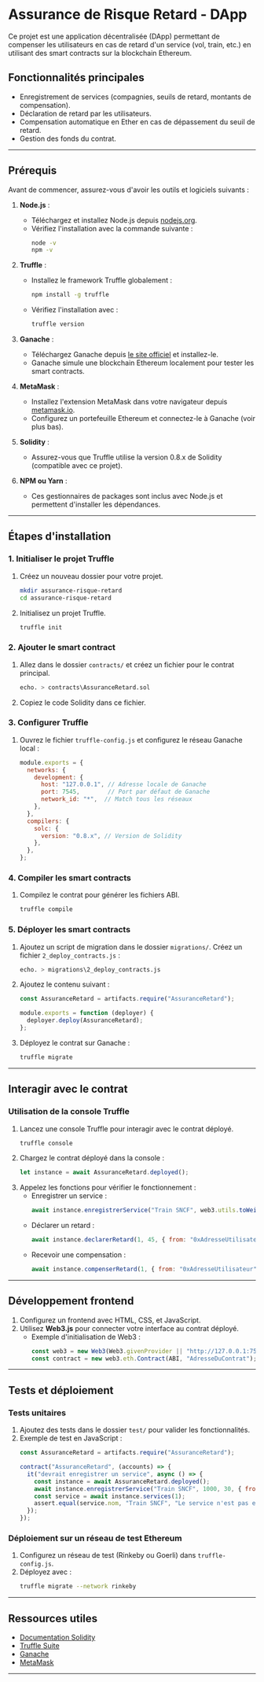 # Assurance de Risque Retard - DApp

Ce projet est une application décentralisée (DApp) permettant de compenser les utilisateurs en cas de retard d'un service (vol, train, etc.) en utilisant des smart contracts sur la blockchain Ethereum.

## Fonctionnalités principales

- Enregistrement de services (compagnies, seuils de retard, montants de compensation).
- Déclaration de retard par les utilisateurs.
- Compensation automatique en Ether en cas de dépassement du seuil de retard.
- Gestion des fonds du contrat.

---

## Prérequis

Avant de commencer, assurez-vous d'avoir les outils et logiciels suivants :

1. **Node.js** :
   - Téléchargez et installez Node.js depuis [nodejs.org](https://nodejs.org/).
   - Vérifiez l'installation avec la commande suivante :
     ```bash
     node -v
     npm -v
     ```

2. **Truffle** :
   - Installez le framework Truffle globalement :
     ```bash
     npm install -g truffle
     ```
   - Vérifiez l'installation avec :
     ```bash
     truffle version
     ```

3. **Ganache** :
   - Téléchargez Ganache depuis [le site officiel](https://trufflesuite.com/ganache/) et installez-le.
   - Ganache simule une blockchain Ethereum localement pour tester les smart contracts.

4. **MetaMask** :
   - Installez l'extension MetaMask dans votre navigateur depuis [metamask.io](https://metamask.io/).
   - Configurez un portefeuille Ethereum et connectez-le à Ganache (voir plus bas).

5. **Solidity** :
   - Assurez-vous que Truffle utilise la version 0.8.x de Solidity (compatible avec ce projet).

6. **NPM ou Yarn** :
   - Ces gestionnaires de packages sont inclus avec Node.js et permettent d'installer les dépendances.

---

## Étapes d'installation

### 1. Initialiser le projet Truffle
1. Créez un nouveau dossier pour votre projet.
   ```bash
   mkdir assurance-risque-retard
   cd assurance-risque-retard
   ```
2. Initialisez un projet Truffle.
   ```bash
   truffle init
   ```

### 2. Ajouter le smart contract
1. Allez dans le dossier `contracts/` et créez un fichier pour le contrat principal.
   ```bash
   echo. > contracts\AssuranceRetard.sol
   ```
2. Copiez le code Solidity dans ce fichier.

### 3. Configurer Truffle
1. Ouvrez le fichier `truffle-config.js` et configurez le réseau Ganache local :
   ```javascript
   module.exports = {
     networks: {
       development: {
         host: "127.0.0.1", // Adresse locale de Ganache
         port: 7545,        // Port par défaut de Ganache
         network_id: "*",  // Match tous les réseaux
       },
     },
     compilers: {
       solc: {
         version: "0.8.x", // Version de Solidity
       },
     },
   };
   ```

### 4. Compiler les smart contracts
1. Compilez le contrat pour générer les fichiers ABI.
   ```bash
   truffle compile
   ```

### 5. Déployer les smart contracts
1. Ajoutez un script de migration dans le dossier `migrations/`. Créez un fichier `2_deploy_contracts.js` :
   ```bash
   echo. > migrations\2_deploy_contracts.js
   ```
2. Ajoutez le contenu suivant :
   ```javascript
   const AssuranceRetard = artifacts.require("AssuranceRetard");

   module.exports = function (deployer) {
     deployer.deploy(AssuranceRetard);
   };
   ```
3. Déployez le contrat sur Ganache :
   ```bash
   truffle migrate
   ```

---

## Interagir avec le contrat

### Utilisation de la console Truffle
1. Lancez une console Truffle pour interagir avec le contrat déployé.
   ```bash
   truffle console
   ```
2. Chargez le contrat déployé dans la console :
   ```javascript
   let instance = await AssuranceRetard.deployed();
   ```
3. Appelez les fonctions pour vérifier le fonctionnement :
   - Enregistrer un service :
     ```javascript
     await instance.enregistrerService("Train SNCF", web3.utils.toWei("1", "ether"), 30, { from: "0xAdresseCompteGanache" });
     ```
   - Déclarer un retard :
     ```javascript
     await instance.declarerRetard(1, 45, { from: "0xAdresseUtilisateur" });
     ```
   - Recevoir une compensation :
     ```javascript
     await instance.compenserRetard(1, { from: "0xAdresseUtilisateur" });
     ```

---

## Développement frontend

1. Configurez un frontend avec HTML, CSS, et JavaScript.
2. Utilisez **Web3.js** pour connecter votre interface au contrat déployé.
   - Exemple d'initialisation de Web3 :
     ```javascript
     const web3 = new Web3(Web3.givenProvider || "http://127.0.0.1:7545");
     const contract = new web3.eth.Contract(ABI, "AdresseDuContrat");
     ```

---

## Tests et déploiement

### Tests unitaires
1. Ajoutez des tests dans le dossier `test/` pour valider les fonctionnalités.
2. Exemple de test en JavaScript :
   ```javascript
   const AssuranceRetard = artifacts.require("AssuranceRetard");

   contract("AssuranceRetard", (accounts) => {
     it("devrait enregistrer un service", async () => {
       const instance = await AssuranceRetard.deployed();
       await instance.enregistrerService("Train SNCF", 1000, 30, { from: accounts[0] });
       const service = await instance.services(1);
       assert.equal(service.nom, "Train SNCF", "Le service n'est pas enregistré correctement");
     });
   });
   ```

### Déploiement sur un réseau de test Ethereum
1. Configurez un réseau de test (Rinkeby ou Goerli) dans `truffle-config.js`.
2. Déployez avec :
   ```bash
   truffle migrate --network rinkeby
   ```

---

## Ressources utiles

- [Documentation Solidity](https://docs.soliditylang.org/)
- [Truffle Suite](https://trufflesuite.com/)
- [Ganache](https://trufflesuite.com/ganache/)
- [MetaMask](https://metamask.io/)

---
